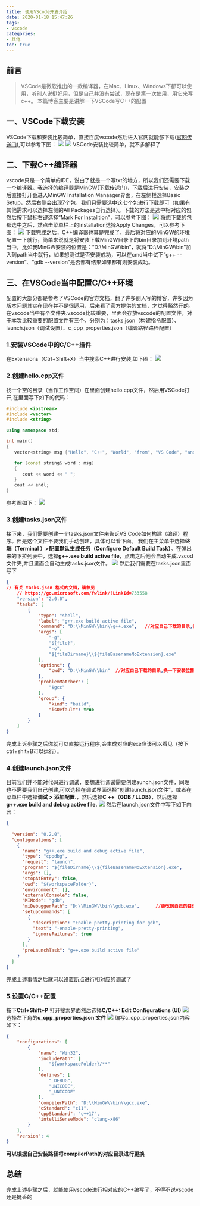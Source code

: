 ```yaml
---
title: 使用VScode开发介绍
date: 2020-01-18 15:47:26
tags:
- vscode
categories:
- 其他
toc: true
---
```

<!-- # 使用VSCode进行开发 -->

## 前言
> VSCode是微软推出的一款编译器，在Mac、Linux、Windows下都可以使用，听别人说挺好用，但是自己并没有尝试，现在是第一次使用，用它来写c++。
> 本篇博客主要是讲解一下VSCode写C++的配置
<!--more-->
## 一、VSCode下载安装
VSCode下载和安装比较简单，直接百度vscode然后进入官网就能够下载([官网传送门](https://code.visualstudio.com/)),可以参考下图：
![](https://gitee.com/zhou-ning/BlogImage/raw/master/其他/download1.png)
![](https://gitee.com/zhou-ning/BlogImage/raw/master/其他/download2.png)
VSCode安装比较简单，就不多解释了

## 二、下载C++编译器
vscode只是一个简单的IDE，说白了就是一个写txt的地方，所以我们还需要下载一个编译器。我选择的编译器是MinGW([下载传送门](https://sourceforge.net/projects/mingw-w64/))，下载后进行安装，安装之后直接打开会进入MinGW Installation Manaager界面，在左侧栏选择Basic Setup，然后右侧会出现7个包，我们只需要选中这七个包进行下载即可（如果有其他需求可以选择左侧的All Packages自行选择）。下载的方法是选中相对应的包然后按下鼠标右键选择“Mark For Installtion”，可以参考下图：
![](https://gitee.com/zhou-ning/BlogImage/raw/master/其他/download3.png)
将想下载的包都选中之后，然点击菜单栏上的Installation选择Apply Changes，可以参考下图：
![](https://gitee.com/zhou-ning/BlogImage/raw/master/其他/download4.png)
下载完成之后，C++编译器也算是完成了，最后将对应的MinGW的环境配置一下就行，简单来说就是将安装下载MinGW目录下的bin目录加到环境path当中，比如我MinGW安装的位置是：“D:\MinGW\bin”，就将“D:\MinGW\bin”加入到path当中就行，如果想测试是否安装成功，可以在cmd当中试下“g++ --version”、“gdb --version”是否都有结果如果都有则安装成功。

## 三、在VSCode当中配置C/C++环境
配置的大部分都是参考了VSCode的官方文档，翻了许多别人写的博客，许多因为版本问题其实在现在并不是很适用，后来看了官方提供的文档，才觉得豁然开朗。在vscode当中有个文件夹.vscode比较重要，里面会存放vscode的配置文件，对于本次比较重要的配置文件有三个，分别为：tasks.json（构建指令配置）、launch.json（调试设置）、c_cpp_properties.json（编译路径路径配置）

### 1.安装VSCode中的C/C++插件
在Extensions（Ctrl+Shift+X）当中搜索C++进行安装,如下图：
![](https://gitee.com/zhou-ning/BlogImage/raw/master/其他/download5.png)

### 2.创建hello.cpp文件
找一个空的目录（当作工作空间）在里面创建hello.cpp文件，然后用VSCode打开,在里面写下如下的代码：
```c++
#include <iostream>
#include <vector>
#include <string>

using namespace std;

int main()
{
   vector<string> msg {"Hello", "C++", "World", "from", "VS Code", "and the C++ extension!"};

   for (const string& word : msg)
   {
      cout << word << " ";
   }
   cout << endl;
}
```
参考图如下：
![](https://gitee.com/zhou-ning/BlogImage/raw/master/其他/download6.png)

### 3.创建tasks.json文件
接下来，我们需要创建一个tasks.json文件来告诉VS Code如何构建（编译）程序。但是这个文件不要我们手动创建，具体可以看下面。
我们在主菜单中选择**终端（Terminal ）>配置默认生成任务（Configure Default Build Task）**。在弹出来的下拉列表中，选择**g++.exe build active file**，点击之后他会自动生成.vscod文件夹,并且里面会自动生成tasks.json文件。
![](https://gitee.com/zhou-ning/BlogImage/raw/master/其他/download7.png)
然后我们需要在tasks.json里面写下

```json
{
// 有关 tasks.json 格式的文档，请参见
    // https://go.microsoft.com/fwlink/?LinkId=733558
    "version": "2.0.0",
    "tasks": [
        {
            "type": "shell",
            "label": "g++.exe build active file",   
            "command": "D:\\MinGW\\bin\\g++.exe",   //对应自己下载的目录,换一下安装位置
            "args": [
                "-g",
                "${file}",
                "-o",
                "${fileDirname}\\${fileBasenameNoExtension}.exe"
            ],
            "options": {
                "cwd": "D:\\MinGW\\bin"  //对应自己下载的目录,换一下安装位置
            },
            "problemMatcher": [
                "$gcc"
            ],
            "group": {
                "kind": "build",
                "isDefault": true
            }
        }
    ]
}
```

完成上诉步骤之后你就可以直接运行程序,会生成对应的exe应该可以看见（按下ctrl+shit+B可以运行）。

### 4.创建launch.json文件
目前我们并不能对代码进行调试，要想进行调试需要创建aunch.json文件，同理也不需要我们自己创建,可以选择在调试界面选择“创建launch.json文件”，或者在菜单栏中选择**调试 > 添加配置.**，然后选择**C ++（GDB / LLDB）**，然后选择**g++.exe build and debug active file.**
![](https://gitee.com/zhou-ning/BlogImage/raw/master/其他/download9.png)
然后在launch.json文件中写下如下内容：

```json
{
    
  "version": "0.2.0",
  "configurations": [
    {
      "name": "g++.exe build and debug active file",
      "type": "cppdbg",
      "request": "launch",
      "program": "${fileDirname}\\${fileBasenameNoExtension}.exe",
      "args": [],
      "stopAtEntry": false,
      "cwd": "${workspaceFolder}",
      "environment": [],
      "externalConsole": false,
      "MIMode": "gdb",
      "miDebuggerPath": "D:\\MinGW\\bin\\gdb.exe",      //更改到自己的目录下
      "setupCommands": [
        {
          "description": "Enable pretty-printing for gdb",
          "text": "-enable-pretty-printing",
          "ignoreFailures": true
        }
      ],
      "preLaunchTask": "g++.exe build active file"
    }
  ]
}
```
完成上述事情之后就可以设置断点进行相对应的调试了
### 5.设置C/C++配置
按下**Ctrl+Shift+P** 打开搜索界面然后选择**C/C++: Edit Configurations (UI)**
![](https://gitee.com/zhou-ning/BlogImage/raw/master/其他/download10.png)
选择左下角的**c_cpp_properties.json 文件**
![](https://gitee.com/zhou-ning/BlogImage/raw/master/其他/download11.png)
编写c_cpp_properties.json内容如下：

```json
{
    "configurations": [
        {
            "name": "Win32",
            "includePath": [
                "${workspaceFolder}/**"
            ],
            "defines": [
                "_DEBUG",
                "UNICODE",
                "_UNICODE"
            ],
            "compilerPath": "D:\\MinGW\\bin\\gcc.exe",
            "cStandard": "c11",
            "cppStandard": "c++17",
            "intelliSenseMode": "clang-x86"
        }
    ],
    "version": 4
}
```
**可以根据自己安装路径将compilerPath的对应目录进行更换**

## 总结
完成上述步骤之后，就能使用vscode进行相对应的C++编写了，不得不说vscode还是挺香的